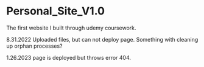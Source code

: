 # Personal_Site_V1.0
The first website I built through udemy coursework. 

8.31.2022 Uploaded files, but can not deploy page. Something with cleaning up orphan processes?

1.26.2023 page is deployed but throws error 404.
